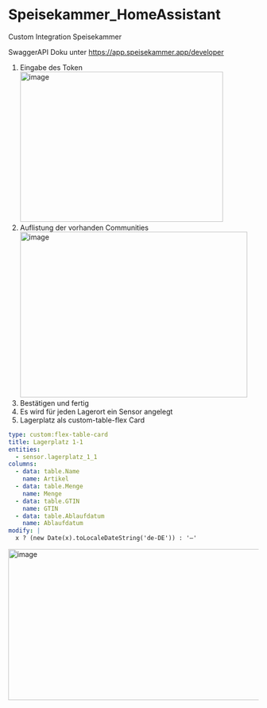 # Speisekammer_HomeAssistant
Custom Integration Speisekammer 

SwaggerAPI Doku unter https://app.speisekammer.app/developer

1. Eingabe des Token
   <img width="408" height="302" alt="image" src="https://github.com/user-attachments/assets/13aa4413-4068-4e18-bc2f-17371af3387a" />
2. Auflistung der vorhanden Communities
   <img width="457" height="333" alt="image" src="https://github.com/user-attachments/assets/27e4c6af-b546-4933-a0d1-5a9e477f57d7" />
3. Bestätigen und fertig
4. Es wird für jeden Lagerort ein Sensor angelegt
5. Lagerplatz als custom-table-flex Card

```yaml
type: custom:flex-table-card
title: Lagerplatz 1-1
entities:
  - sensor.lagerplatz_1_1
columns:
  - data: table.Name
    name: Artikel
  - data: table.Menge
    name: Menge
  - data: table.GTIN
    name: GTIN
  - data: table.Ablaufdatum
    name: Ablaufdatum
modify: |
  x ? (new Date(x).toLocaleDateString('de-DE')) : '–'
```
<img width="1349" height="304" alt="image" src="https://github.com/user-attachments/assets/77a49658-47a8-4b69-8af3-b602c7492c2a" />

